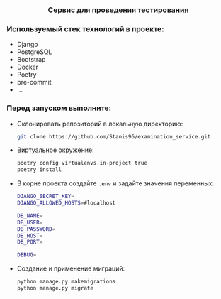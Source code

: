 
  <h3 align="center">Сервис для проведения тестирования</h3>

### Используемый стек технологий в проекте:
* Django
* PostgreSQL
* Bootstrap
* Docker
* Poetry
* pre-commit
* ...

### Перед запуском выполните:
* Склонировать репозиторий в локальную директорию:
  ```sh
  git clone https://github.com/Stanis96/examination_service.git
  ```
* Виртуальное окружение:
  ```sh
  poetry config virtualenvs.in-project true
  poetry install
  ```
* В корне проекта создайте ```.env``` и задайте значения переменных:
    ```sh
    DJANGO_SECRET_KEY=
    DJANGO_ALLOWED_HOSTS=#localhost

    DB_NAME=
    DB_USER=
    DB_PASSWORD=
    DB_HOST=
    DB_PORT=

    DEBUG=
    ```
* Cоздание и применение миграций:
    ```sh
    python manage.py makemigrations
    python manage.py migrate
    ```
